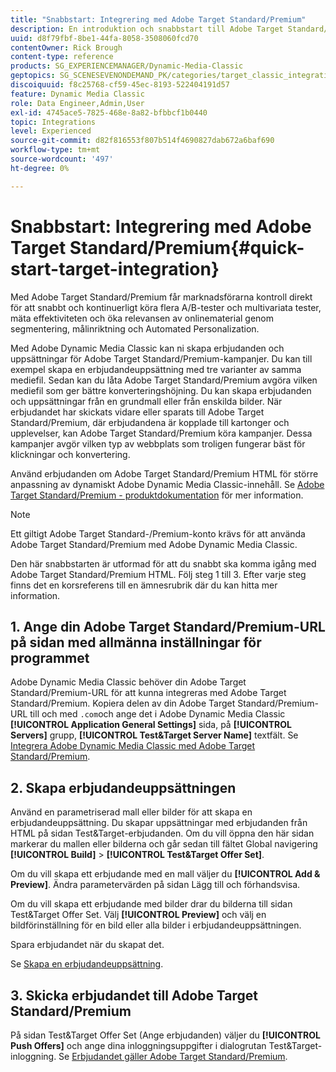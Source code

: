 ```yaml
---
title: "Snabbstart: Integrering med Adobe Target Standard/Premium"
description: En introduktion och snabbstart till Adobe Target Standard/Premium som hjälper dig att komma igång snabbt med integreringsteknikerna Adobe Target Standard/Premium i Adobe Dynamic Media Classic.
uuid: d8f79fbf-8be1-44fa-8058-3508060fcd70
contentOwner: Rick Brough
content-type: reference
products: SG_EXPERIENCEMANAGER/Dynamic-Media-Classic
geptopics: SG_SCENESEVENONDEMAND_PK/categories/target_classic_integration
discoiquuid: f8c25768-cf59-45ec-8193-522404191d57
feature: Dynamic Media Classic
role: Data Engineer,Admin,User
exl-id: 4745ace5-7825-468e-8a82-bfbbcf1b0440
topic: Integrations
level: Experienced
source-git-commit: d82f816553f807b514f4690827dab672a6baf690
workflow-type: tm+mt
source-wordcount: '497'
ht-degree: 0%

---
```


# Snabbstart: Integrering med Adobe Target Standard/Premium{#quick-start-target-integration}

Med Adobe Target Standard/Premium får marknadsförarna kontroll direkt för att snabbt och kontinuerligt köra flera A/B-tester och multivariata tester, mäta effektiviteten och öka relevansen av onlinematerial genom segmentering, målinriktning och Automated Personalization.

Med Adobe Dynamic Media Classic kan ni skapa erbjudanden och uppsättningar för Adobe Target Standard/Premium-kampanjer. Du kan till exempel skapa en erbjudandeuppsättning med tre varianter av samma mediefil. Sedan kan du låta Adobe Target Standard/Premium avgöra vilken mediefil som ger bättre konverteringshöjning. Du kan skapa erbjudanden och uppsättningar från en grundmall eller från enskilda bilder. När erbjudandet har skickats vidare eller sparats till Adobe Target Standard/Premium, där erbjudandena är kopplade till kartonger och upplevelser, kan Adobe Target Standard/Premium köra kampanjer. Dessa kampanjer avgör vilken typ av webbplats som troligen fungerar bäst för klickningar och konvertering.

Använd erbjudanden om Adobe Target Standard/Premium HTML för större anpassning av dynamiskt Adobe Dynamic Media Classic-innehåll. Se [Adobe Target Standard/Premium - produktdokumentation](https://experienceleague.adobe.com/docs/target.html) för mer information.

>[!NOTE]
>
>Ett giltigt Adobe Target Standard-/Premium-konto krävs för att använda Adobe Target Standard/Premium med Adobe Dynamic Media Classic.

Den här snabbstarten är utformad för att du snabbt ska komma igång med Adobe Target Standard/Premium HTML. Följ steg 1 till 3. Efter varje steg finns det en korsreferens till en ämnesrubrik där du kan hitta mer information.

## 1. Ange din Adobe Target Standard/Premium-URL på sidan med allmänna inställningar för programmet

Adobe Dynamic Media Classic behöver din Adobe Target Standard/Premium-URL för att kunna integreras med Adobe Target Standard/Premium. Kopiera delen av din Adobe Target Standard/Premium-URL till och med `.com`och ange det i Adobe Dynamic Media Classic **[!UICONTROL Application General Settings]** sida, på **[!UICONTROL Servers]** grupp, **[!UICONTROL Test&Target Server Name]** textfält. Se [Integrera Adobe Dynamic Media Classic med Adobe Target Standard/Premium](integrating-dmc-with-target.md#integrating-dmc-with-target).

## 2. Skapa erbjudandeuppsättningen

Använd en parametriserad mall eller bilder för att skapa en erbjudandeuppsättning. Du skapar uppsättningar med erbjudanden från HTML på sidan Test&amp;Target-erbjudanden. Om du vill öppna den här sidan markerar du mallen eller bilderna och går sedan till fältet Global navigering **[!UICONTROL Build]** > **[!UICONTROL Test&Target Offer Set]**.

Om du vill skapa ett erbjudande med en mall väljer du **[!UICONTROL Add & Preview]**. Ändra parametervärden på sidan Lägg till och förhandsvisa.

Om du vill skapa ett erbjudande med bilder drar du bilderna till sidan Test&amp;Target Offer Set. Välj **[!UICONTROL Preview]** och välj en bildförinställning för en bild eller alla bilder i erbjudandeuppsättningen.

Spara erbjudandet när du skapat det.

Se [Skapa en erbjudandeuppsättning](creating-offer-set.md#creating_an_offer_set).

## 3. Skicka erbjudandet till Adobe Target Standard/Premium

På sidan Test&amp;Target Offer Set (Ange erbjudanden) väljer du **[!UICONTROL Push Offers]** och ange dina inloggningsuppgifter i dialogrutan Test&amp;Target-inloggning. Se [Erbjudandet gäller Adobe Target Standard/Premium](pushing-offer-sets-target.md#pushing_offer_sets_to_target).
